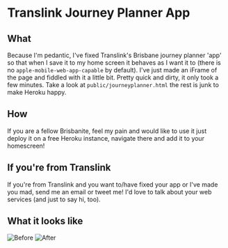 # Translink Journey Planner App

## What
Because I'm pedantic, I've fixed Translink's Brisbane journey planner 'app' so that when I save it to my home screen it behaves as I want it to (there is no `apple-mobile-web-app-capable` by default). I've just made an iFrame of the page and fiddled with it a little bit. Pretty quick and dirty, it only took a few minutes. Take a look at `public/journeyplanner.html` the rest is junk to make Heroku happy.

## How
If you are a fellow Brisbanite, feel my pain and would like to use it just deploy it on a free Heroku instance, navigate there and add it to your homescreen!

## If you're from Translink
If you're from Translink and you want to/have fixed your app or I've made you mad, send me an email or tweet me! I'd love to talk about your web services (and just to say hi, too).

## What it looks like

![Before](https://photos-5.dropbox.com/t/0/AAC0Tf1VfDOHeV0PgtDokzEXuXjJwFwegZZItyLF-WEHOA/12/16572910/png/32x32/3/_/1/2/translink-without-app.png/QNLW1DqjlUJH49RYUKB_fsa8Dz0flToPxDsTjonvN8I?size=599x449 "Before fiddling")  ![After](https://photos-1.dropbox.com/t/0/AACeJiJtzkSVvHlsCvf8eIBBEK3APDnPs2JO77wuQtE3Mw/12/16572910/png/32x32/3/_/1/2/translink-with-app.png/CkWygZoA8tdCZlHmQBeL6Gi5NSEBzaeVGiIsqDQRoiQ?size=599x449 "After fiddling")
